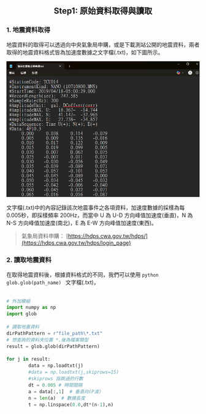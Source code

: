 <h2 align="center">
Step1: 原始資料取得與讀取
</h2>


### 1. 地震資料取得


地震資料的取得可以透過向中央氣象局申購，或是下載測站公開的地震資料，兩者取得的地震資料格式皆為加速度數據之文字檔(.txt)，如下圖所示。


![image](/images/地震資料格式.png) 


文字檔(.txt)中的內容記錄該次地震事件之各項資料，加速度數據的採樣為每 0.005秒，即採樣頻率 200Hz，而當中 U 為 U-D 方向峰值加速度(垂直)，N 為 N-S 方向峰值加速度(南北)，E 為 E-W 方向峰值加速度(東西)。


> 氣象局資料申購： [https://hdps.cwa.gov.tw/hdps/](https://hdps.cwa.gov.tw/hdps/login_page)


### 2. 讀取地震資料

在取得地震資料後，根據資料格式的不同，我們可以使用 ```python glob.glob(path_name) ```
文字檔(.txt)，
```python

# 外加模組
import numpy as np
import glob

# 讀取地震資料
dirPathPattern = r"file_path\*.txt"  
# 想查詢的資料夾位置 *.後為檔案類型
result = glob.glob(dirPathPattern)

for j in result:
        data = np.loadtxt(j)
        #data = np.loadtxt(j,skiprows=15)
        #skiprows 指跳過的行數
        dt = 0.005 # 時間間隔  
        a = data[:,1]  # 垂直向(P波)
        n = len(a)  # 數據長度
        t = np.linspace(0.0,dt*(n-1),n)
               
```
